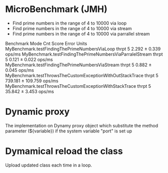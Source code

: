 # MicroBenchmark (JMH)
- Find prime numbers in the range of 4 to 10000 via loop
- Find prime numbers in the range of 4 to 10000 via stream
- Find prime numbers in the range of 4 to 10000 via  parrallel stream

Benchmark                                                   Mode  Cnt    Score     Error   Units
MyBenchmark.testFindingThePrimeNumbersViaLoop              thrpt    5    2.292 ±   0.339  ops/ms
MyBenchmark.testFindingThePrimeNumbersViaParralelStream    thrpt    5    0.121 ±   0.022  ops/ms
MyBenchmark.testFindingThePrimeNumbersViaStream            thrpt    5    0.882 ±   0.045  ops/ms
MyBenchmark.testThrowsTheCustomExceptionWithOutStackTrace  thrpt    5  739.181 ± 109.759  ops/ms
MyBenchmark.testThrowsTheCustomExceptionWithStackTrace     thrpt    5   35.842 ±   3.453  ops/ms


# Dynamic proxy
The implementation on Dynamy proxy object which substitute the method parameter (${variable}) if the system variable "port" is set up

# Dymamical reload the class
Upload updated class each time in a loop. 


